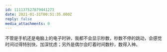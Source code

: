 ```yaml
---
id: 111137527879441273
date: 2021-01-31T00:51:35.000Z
reply: false
media_attachments: 0
---
```


不管是手机还是电脑上的电子时钟，我都不会显示秒数，秒数不停的跳动，会感觉时间过得特别快，加深忧虑；另外是偶尔会盯着时间数秒，数得入神。


